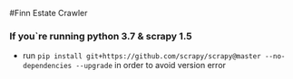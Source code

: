 #Finn Estate Crawler

### If you`re running python 3.7 & scrapy 1.5
- run ```pip install git+https://github.com/scrapy/scrapy@master --no-dependencies --upgrade```
in order to avoid version error
